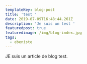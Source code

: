 ```yaml
---
templateKey: blog-post
title: 'test '
date: 2019-07-09T16:48:44.261Z
description: 'Je suis un test '
featuredpost: true
featuredimage: /img/blog-index.jpg
tags:
  - ebeniste
---
```

JE suis un article de blog test.
